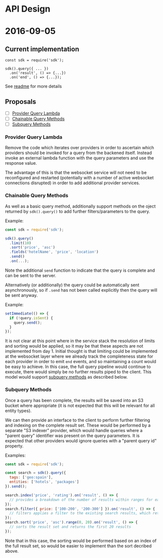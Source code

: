 # API Design

# 2016-09-05

## Current implementation

```javascripts
const sdk = require('sdk');

sdk().query({ ... })
  .on('result', () => {...})
  .on('end', () => {...});
```

See [readme](../README.md) for more details

## Proposals

* [ ] [Provider Query Lambda](#provider-query-lambda)
* [ ] [Chainable Query Methods](#chainable-query-methods)
* [ ] [Subquery Methods](#subquery-methods)

### Provider Query Lambda

Remove the code which iterates over providers in order to ascertain which providers should be invoked for a query from the backened itself. Instead invoke an external lambda function with the query parameters and use the response value.

The advantage of this is that the websocket service will not need to be reconfigured and restarted (potentially with a number of active websocket connections disrupted) in order to add additional provider services.

### Chainable Query Methods

As well as a basic query method, additionally support methods on the oject returned by `sdk().query()` to add further filters/parameters to the query.

Example:

```javascript
const sdk = require('sdk');

sdk().query()
  .limit(10)
  .sort('price', 'asc')
  .fields('hotelName', 'price', 'location')
  .send()
  .on(...);
```

Note the additional `send` function to indicate that the query is complete and can be sent to the server.

Alternatively (or additionally) the query could be automatically sent asynchronously, so if `.send` has not been called explicitly then the query will be sent anyway.

Example:

```javascript
setImmediate(() => {
  if (!query.isSent) {
    query.send();
  }
});
```

It is not clear at this point where in the service stack the resolution of limits and sorting would be applied, so it may be that these aspects are not implemented from day 1. Initial thought is that limiting could be implemented at the websocket layer where we already track the completeness state for each provider in order to emit `end` events, and so maintaining a count would be easy to achieve. In this case, the full query pipeline would continue to execute, there would simply be no further results piped to the client. This model would support [subquery methods](#subquery-methods) as described below.

### Subquery Methods

Once a query has been complete, the results will be saved into an S3 bucket where appropriate (it is not expected that this will be relevant for all entity types).

We can then provide an interface to the client to perform further filtering and indexing on the complete result set. These would be performed by a separate "S3 indexer" provider, which would handle queries where a "parent query" identifier was present on the query parameters. It is expected that other providers would ignore queries with a "parent query id" property.

Examples:

```javascript
const sdk = require('sdk');

const search = sdk().query({
  tags: ['geo:spain'],
  entities: ['hotels', 'packages']
}).send();

search.index('price', 'rating').on('result', () => {
  // provides a breakdown of the number of results within ranges for each of the properties specified
});
search.filter({ price: ['100-200', '200-300'] }).on('result', () => {
  // filters applies a filter to the existing search results, which returns only the results which fit within a set of index groups specified
});
search.sort('price', 'asc').range(0, 20).on('result', () => {
  // sorts the result set and returns the first 20 results
});
```

Note that in this case, the sorting would be performed based on an index of the full result set, so would be easier to implement than the sort decribed above.
